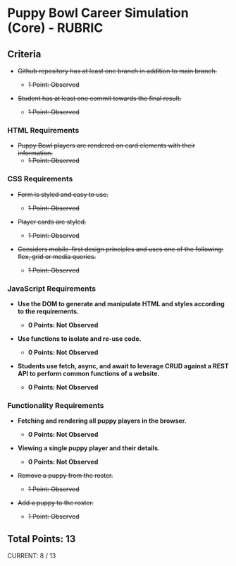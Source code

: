 # Puppy Bowl Career Simulation (Core) - RUBRIC

## Criteria

* ~~Github repository has at least one branch in addition to main branch.~~  
  * ~~1 Point: Observed~~

* ~~Student has at least one commit towards the final result.~~  
  * ~~1 Point: Observed~~


### HTML Requirements

* ~~Puppy Bowl players are rendered on card elements with their information.~~  
  * ~~1 Point: Observed~~


### CSS Requirements

* ~~Form is styled and easy to use.~~  
  * ~~1 Point: Observed~~

* ~~Player cards are styled.~~  
  * ~~1 Point: Observed~~

* ~~Considers mobile-first design principles and uses one of the following: flex, grid or media queries.~~  
  * ~~1 Point: Observed~~


### JavaScript Requirements

* **Use the DOM to generate and manipulate HTML and styles according to the requirements.**  
  * **0 Points: Not Observed**

* **Use functions to isolate and re-use code.**  
  * **0 Points: Not Observed**

* **Students use fetch, async, and await to leverage CRUD against a REST API to perform common functions of a website.**  
  * **0 Points: Not Observed**


### Functionality Requirements

* **Fetching and rendering all puppy players in the browser.**  
  * **0 Points: Not Observed**

* **Viewing a single puppy player and their details.**  
  * **0 Points: Not Observed**

* ~~Remove a puppy from the roster.~~  
  * ~~1 Point: Observed~~

* ~~Add a puppy to the roster.~~  
  * ~~1 Point: Observed~~


## Total Points: 13

CURRENT: 8 / 13
